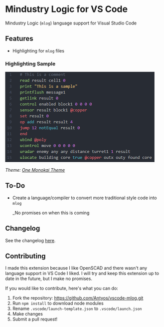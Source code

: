 # Mindustry Logic for VS Code

Mindustry Logic (`mlog`) language support for Visual Studio Code

## Features

- Highlighting for `mlog` files

### Highlighting Sample

![sample2](images/sample2.png)

_Theme: [One Monokai Theme](https://marketplace.visualstudio.com/items?itemName=azemoh.one-monokai)_

## To-Do

- Create a language/compiler to convert more traditional style code into `mlog`

    _No promises on when this is coming

## Changelog

See the changelog [here](https://github.com/Antyos/vscode-mlog/blob/master/CHANGELOG.md).

## Contributing

I made this extension because I like OpenSCAD and there wasn't any language support in VS Code I liked. I will try and keep this extension up to date in the future, but I make no promises.

If you would like to contribute, here's what you can do:

1. Fork the repository: <https://github.com/Antyos/vscode-mlog.git>
2. Run `npm install` to download node modules
3. Rename `.vscode/launch-template.json` to `.vscode/launch.json`
4. Make changes
5. Submit a pull request!
